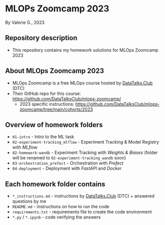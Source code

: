 # MLOPs Zoomcamp 2023
By Valerie G., 2023

## Repository description
- This repository contains my homework solutions for MLOps Zoomcamp 2023

## About MLOps Zoomcamp 2023
- MLOps Zoomcamp is a free MLOps course hosted by [DataTalks.Club](https://datatalks.club/) (DTC)
- Their GitHub repo for this course: https://github.com/DataTalksClub/mlops-zoomcamp/
    - 2023 specific instructions: https://github.com/DataTalksClub/mlops-zoomcamp/tree/main/cohorts/2023

## Overview of homework folders
- `01-intro` - Intro to the ML task
- `02-experiment-tracking_mlflow` - Experiment Tracking & Model Registry with *MLflow*
- `02-homework-wandb` - Experiment Tracking with *Weights & Biases* (folder will be renamed to `02-experiment-tracking_wandb` soon)
- `03-orchestration_prefect` - Orchestration with *Prefect*
- `04-deployment` - Deployment with *FastAPI* and *Docker*

## Each homework folder contains
- `*_instructions.md` - instructions by [DataTalks.Club](https://datatalks.club/) (DTC) + answered questions by me
- `README.md` - instructions on how to run the code
- `requirements.txt` - requirements file to create the code environment
- `*.py` / `*.ipynb` - code verifying the answers